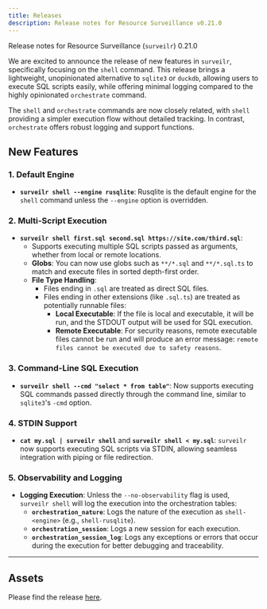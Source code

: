 ```yaml
---
title: Releases
description: Release notes for Resource Surveillance v0.21.0
---
```

Release notes for Resource Surveillance (`surveilr`) 0.21.0

We are excited to announce the release of new features in `surveilr`, specifically focusing on the `shell` command. This release brings a lightweight, unopinionated alternative to `sqlite3` or `duckdb`, allowing users to execute SQL scripts easily, while offering minimal logging compared to the highly opinionated `orchestrate` command.

The `shell` and `orchestrate` commands are now closely related, with `shell` providing a simpler execution flow without detailed tracking. In contrast, `orchestrate` offers robust logging and support functions. 

## New Features

### 1. Default Engine
- **`surveilr shell --engine rusqlite`**: Rusqlite is the default engine for the `shell` command unless the `--engine` option is overridden.

### 2. Multi-Script Execution
- **`surveilr shell first.sql second.sql https://site.com/third.sql`**: 
  - Supports executing multiple SQL scripts passed as arguments, whether from local or remote locations.
  - **Globs**: You can now use globs such as `**/*.sql` and `**/*.sql.ts` to match and execute files in sorted depth-first order.
  - **File Type Handling**: 
    - Files ending in `.sql` are treated as direct SQL files.
    - Files ending in other extensions (like `.sql.ts`) are treated as potentially runnable files:
      - **Local Executable**: If the file is local and executable, it will be run, and the STDOUT output will be used for SQL execution.
      - **Remote Executable**: For security reasons, remote executable files cannot be run and will produce an error message: `remote files cannot be executed due to safety reasons`.

### 3. Command-Line SQL Execution
- **`surveilr shell --cmd "select * from table"`**: Now supports executing SQL commands passed directly through the command line, similar to `sqlite3`'s `-cmd` option.

### 4. STDIN Support
- **`cat my.sql | surveilr shell`** and **`surveilr shell < my.sql`**: `surveilr` now supports executing SQL scripts via STDIN, allowing seamless integration with piping or file redirection.

### 5. Observability and Logging
- **Logging Execution**: Unless the `--no-observability` flag is used, `surveilr shell` will log the execution into the orchestration tables:
  - **`orchestration_nature`**: Logs the nature of the execution as `shell-<engine>` (e.g., `shell-rusqlite`).
  - **`orchestration_session`**: Logs a new session for each execution.
  - **`orchestration_session_log`**: Logs any exceptions or errors that occur during the execution for better debugging and traceability.

---



## Assets
Please find the release [here](https://github.com/opsfolio/releases.opsfolio.com/releases/tag/0.21.0).